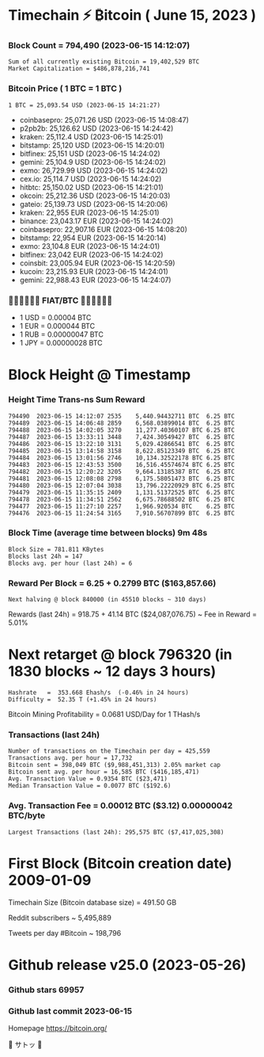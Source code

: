# Timechain ⚡ ₿itcoin ( June 15, 2023 )
### Block Count = 794,490 (2023-06-15 14:12:07)
    Sum of all currently existing Bitcoin = 19,402,529 BTC
    Market Capitalization = $486,878,216,741
### Bitcoin Price ( 1 BTC = 1 BTC )
	1 BTC = 25,093.54 USD (2023-06-15 14:21:27)
- coinbasepro: 25,071.26 USD (2023-06-15 14:08:47)
- p2pb2b: 25,126.62 USD (2023-06-15 14:24:42)
- kraken: 25,112.4 USD (2023-06-15 14:25:01)
- bitstamp: 25,120 USD (2023-06-15 14:20:01)
- bitfinex: 25,151 USD (2023-06-15 14:24:02)
- gemini: 25,104.9 USD (2023-06-15 14:24:02)
- exmo: 26,729.99 USD (2023-06-15 14:24:02)
- cex.io: 25,114.7 USD (2023-06-15 14:24:02)
- hitbtc: 25,150.02 USD (2023-06-15 14:21:01)
- okcoin: 25,212.36 USD (2023-06-15 14:20:03)
- gateio: 25,139.73 USD (2023-06-15 14:20:06)
- kraken: 22,955 EUR (2023-06-15 14:25:01)
- binance: 23,043.17 EUR (2023-06-15 14:24:02)
- coinbasepro: 22,907.16 EUR (2023-06-15 14:08:20)
- bitstamp: 22,954 EUR (2023-06-15 14:20:14)
- exmo: 23,104.8 EUR (2023-06-15 14:24:01)
- bitfinex: 23,042 EUR (2023-06-15 14:24:02)
- coinsbit: 23,005.94 EUR (2023-06-15 14:20:59)
- kucoin: 23,215.93 EUR (2023-06-15 14:24:01)
- gemini: 22,988.43 EUR (2023-06-15 14:24:07)
### 💱💶💵💷💴💱 FIAT/BTC 💱💴💷💵💶💱
- 1 USD = 0.00004 BTC
- 1 EUR = 0.000044 BTC
- 1 RUB = 0.00000047 BTC
- 1 JPY = 0.00000028 BTC
# Block Height @ Timestamp
### Height	Time	Trans-ns	Sum	Reward
    794490	2023-06-15 14:12:07	2535	5,440.94432711 BTC	6.25 BTC
    794489	2023-06-15 14:06:48	2859	6,568.03899014 BTC	6.25 BTC
    794488	2023-06-15 14:02:05	3270	11,277.40360107 BTC	6.25 BTC
    794487	2023-06-15 13:33:11	3448	7,424.30549427 BTC	6.25 BTC
    794486	2023-06-15 13:22:10	3131	5,029.42866541 BTC	6.25 BTC
    794485	2023-06-15 13:14:58	3158	8,622.85123349 BTC	6.25 BTC
    794484	2023-06-15 13:01:56	2746	10,134.32522178 BTC	6.25 BTC
    794483	2023-06-15 12:43:53	3500	16,516.45574674 BTC	6.25 BTC
    794482	2023-06-15 12:20:22	3205	9,664.13185387 BTC	6.25 BTC
    794481	2023-06-15 12:08:08	2798	6,175.58051473 BTC	6.25 BTC
    794480	2023-06-15 12:07:04	3038	13,796.22220929 BTC	6.25 BTC
    794479	2023-06-15 11:35:15	2409	1,131.51372525 BTC	6.25 BTC
    794478	2023-06-15 11:34:51	2562	6,675.78688502 BTC	6.25 BTC
    794477	2023-06-15 11:27:10	2257	1,966.920534 BTC	6.25 BTC
    794476	2023-06-15 11:24:54	3165	7,910.56707899 BTC	6.25 BTC
### Block Time (average time between blocks)	9m 48s
    Block Size = 781.811 KBytes
    Blocks last 24h = 147
    Blocks avg. per hour (last 24h) = 6
### Reward Per Block = 6.25 + 0.2799 BTC ($163,857.66) 
    Next halving @ block 840000 (in 45510 blocks ~ 310 days)
Rewards (last 24h) = 918.75 + 41.14 BTC ($24,087,076.75) ~ Fee in Reward = 5.01%
# Next retarget @ block 796320 (in 1830 blocks ~ 12 days 3 hours)
    Hashrate   =  353.668 Ehash/s  (-0.46% in 24 hours)
    Difficulty =  52.35 T (+1.45% in 24 hours)
Bitcoin Mining Profitability = 0.0681 USD/Day for 1 THash/s
### Transactions (last 24h)
    Number of transactions on the Timechain per day = 425,559
    Transactions avg. per hour = 17,732
    Bitcoin sent = 398,049 BTC ($9,988,451,313) 2.05% market cap
    Bitcoin sent avg. per hour = 16,585 BTC ($416,185,471)
    Avg. Transaction Value = 0.9354 BTC ($23,471)
    Median Transaction Value = 0.0077 BTC ($192.6)
### Avg. Transaction Fee = 0.00012 BTC ($3.12) 0.00000042 BTC/byte
    Largest Transactions (last 24h): 295,575 BTC ($7,417,025,308)
# First Block (Bitcoin creation date)	2009-01-09
Timechain Size (Bitcoin database size) = 491.50 GB

Reddit subscribers ~ 5,495,889

Tweets per day #Bitcoin	~ 198,796
# Github release	v25.0 (2023-05-26)
### Github stars	69957
### Github last commit	2023-06-15

Homepage	https://bitcoin.org/

💙 サトッ 💜
